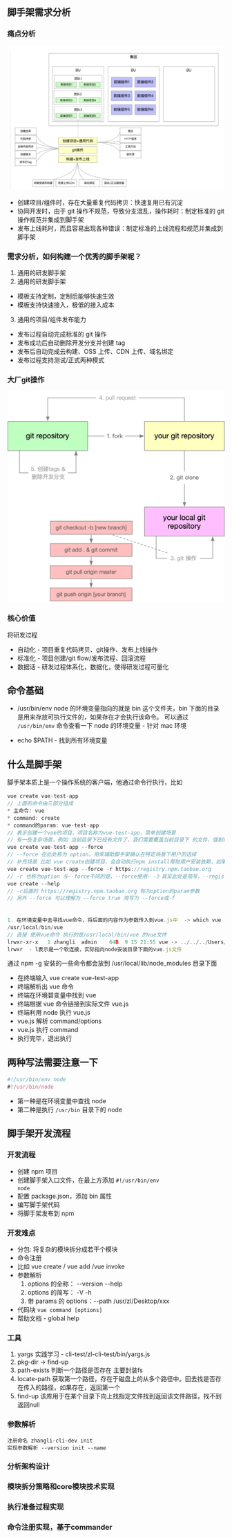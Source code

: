## 脚手架需求分析

### 痛点分析

![痛点分析](./images//%E7%97%9B%E7%82%B9%E5%88%86%E6%9E%90.png)

- 创建项目/组件时，存在大量重复代码拷贝：快速复用已有沉淀
- 协同开发时，由于 git 操作不规范，导致分支混乱，操作耗时：制定标准的 git 操作规范并集成到脚手架
- 发布上线耗时，而且容易出现各种错误：制定标准的上线流程和规范并集成到脚手架

### 需求分析，如何构建一个优秀的脚手架呢？

1. 通用的研发脚手架
2. 通用的研发脚手架

- 模板支持定制，定制后能够快速生效
- 模板支持快速接入，极低的接入成本

3. 通用的项目/组件发布能力

- 发布过程自动完成标准的 git 操作
- 发布成功后自动删除开发分支并创建 tag
- 发布后自动完成云构建、OSS 上传、CDN 上传、域名绑定
- 发布过程支持测试/正式两种模式
### 大厂git操作
![](./images/gitflow.jpg)

### 核心价值
将研发过程
* 自动化 - 项目重复代码拷贝、git操作、发布上线操作
* 标准化 - 项目创建/git flow/发布流程、回滚流程
* 数据话 - 研发过程体系化，数据化，使得研发过程可量化

## 命令基础

- /usr/bin/env
  node 的环境变量指向的就是 bin 这个文件夹，bin 下面的目录是用来存放可执行文件的，如果存在才会执行该命令。
  可以通过 <code>/usr/bin/env</code> 命令查看一下 node 的环境变量 - 针对 mac 环境

- echo $PATH - 找到所有环境变量

## 什么是脚手架

脚手架本质上是一个操作系统的客户端，他通过命令行执行，比如

```js
vue create vue-test-app
// 上面的命令由三部分组成
* 主命令: vue
* command: create
* command的param: vue-test-app
// 表示创建一个vue的项目，项目名称为vue-test-app，简单创建场景
// 有一些复杂场景，例如 当前目录下已经有文件了，我们需要覆盖当前目录下 的文件，强制进行安装vue项目
vue create vue-test-app --force
// --force 在此处称为 option，用来辅助脚手架确认在特定场景下用户的选择
// 补充场景 比如 vue create创建项目，会自动执行npm install帮助用户安装依赖，如果需要使用淘宝源
vue create vue-test-app --force -r https://registry.npm.taobao.org
// -r 也称为option 与--force不同的是，--force使用- -》其实此处是简写，--registry
vue create --help
// -r后面的 https://registry.npm.taobao.org 称为option的param参数
// 另外 --force 可以理解为 --force true 简写为 --force或-f


1. 在环境变量中去寻找vue命令，将后面的内容作为参数传入到vue.js中  -> which vue
/usr/local/bin/vue
// 直接 使用vue命令 执行的是/usr/local/bin/vue 的vue文件
lrwxr-xr-x   1 zhangli  admin    64B  9 15 21:55 vue -> ../../../Users/zhangli/.config/yarn/global/node_modules/.bin/vue
lrwxr  - l表示是一个软连接，实际指向node安装目录下面的vue.js文件


```

通过 npm -g 安装的一些命令都会放到 /usr/local/lib/node_modules 目录下面

- 在终端输入 vue create vue-test-app
- 终端解析出 vue 命令
- 终端在环境碧变量中找到 vue
- 终端根据 vue 命令链接到实际文件 vue.js
- 终端利用 node 执行 vue.js
- vue.js 解析 command/options
- vue.js 执行 command
- 执行完毕，退出执行

## 两种写法需要注意一下

```js
#!/usr/bin/env node
#!/usr/bin/node
```

- 第一种是在环境变量中查找 node
- 第二种是执行 <code>/usr/bin</code> 目录下的 node

## 脚手架开发流程

### 开发流程

- 创建 npm 项目
- 创建脚手架入口文件，在最上方添加 <code>#!/usr/bin/env node</code>
- 配置 package.json，添加 bin 属性
- 编写脚手架代码
- 将脚手架发布到 npm

### 开发难点

- 分包: 将复杂的模块拆分成若干个模块
- 命令注册
- 比如 vue create / vue add /vue invoke
- 参数解析
  1. options 的全称： --version --help
  2. options 的简写： -V -h
  3. 带 params 的 options：--path /usr/zl/Desktop/xxx
- 代码块 <code>vue command [options] <params></code>
- 帮助文档 - global help

### 工具
1. yargs 实践学习 - cli-test/zl-cli-test/bin/yargs.js
2. pkg-dir -> find-up
3. path-exists   判断一个路径是否存在 主要封装fs
4. locate-path  获取第一个路径，存在于磁盘上的从多个路径中。回去找是否存在传入的路径，如果存在，返回第一个
5. find-up 该库用于在某个目录下向上找指定文件找到返回该文件路径，找不到返回null
### 参数解析
```
注册命名 zhangli-cli-dev init
实现参数解析 --version init --name
```
### 分析架构设计
### 模块拆分策略和core模块技术实现

### 执行准备过程实现
### 命令注册实现，基于commander

